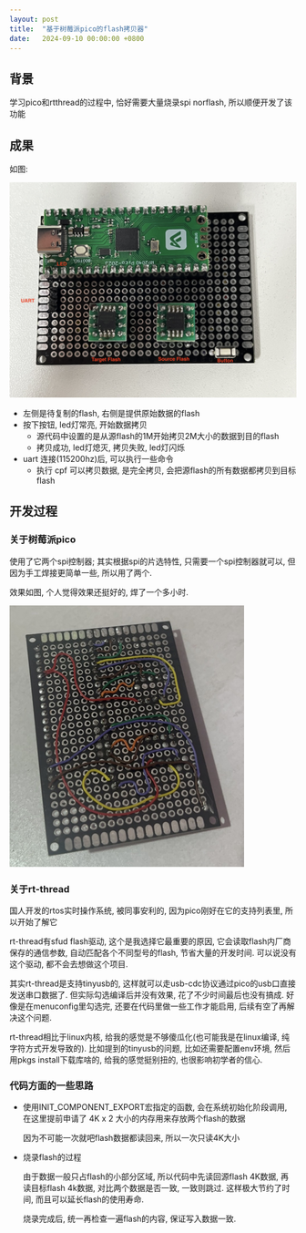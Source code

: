 ```yaml
---
layout: post
title:  "基于树莓派pico的flash拷贝器"
date:   2024-09-10 00:00:00 +0800
---
```


## 背景

学习pico和rtthread的过程中, 恰好需要大量烧录spi norflash, 所以顺便开发了该功能

## 成果

如图:

![IMG_8604-6208718](../../../media/2024-09-19-基于树莓派pico的flash拷贝器.assets/IMG_8604-6208718.jpeg)

* 左侧是待复制的flash, 右侧是提供原始数据的flash
* 按下按钮, led灯常亮, 开始数据拷贝
  * 源代码中设置的是从源flash的1M开始拷贝2M大小的数据到目的flash
  * 拷贝成功, led灯熄灭, 拷贝失败, led灯闪烁
* uart 连接(115200hz)后, 可以执行一些命令
  * 执行 cpf   可以拷贝数据, 是完全拷贝, 会把源flash的所有数据都拷贝到目标flash

## 开发过程

### 关于树莓派pico

使用了它两个spi控制器; 其实根据spi的片选特性, 只需要一个spi控制器就可以, 但因为手工焊接更简单一些, 所以用了两个.

效果如图, 个人觉得效果还挺好的, 焊了一个多小时.

<img src="../../../media/2024-09-19-基于树莓派pico的flash拷贝器.assets/IMG_8594.jpg" alt="IMG_8594" style="zoom:50%;" />

### 关于rt-thread

国人开发的rtos实时操作系统, 被同事安利的, 因为pico刚好在它的支持列表里, 所以开始了解它

rt-thread有sfud flash驱动, 这个是我选择它最重要的原因, 它会读取flash内厂商保存的通信参数, 自动匹配各个不同型号的flash, 节省大量的开发时间. 可以说没有这个驱动, 都不会去想做这个项目.

其实rt-thread是支持tinyusb的, 这样就可以走usb-cdc协议通过pico的usb口直接发送串口数据了. 但实际勾选编译后并没有效果, 花了不少时间最后也没有搞成. 好像是在menuconfig里勾选完, 还要在代码里做一些工作才能启用, 后续有空了再解决这个问题.

rt-thread相比于linux内核, 给我的感觉是不够傻瓜化(也可能我是在linux编译, 纯字符方式开发导致的). 比如提到的tinyusb的问题, 比如还需要配置env环境, 然后用pkgs install下载库啥的,  给我的感觉挺别扭的, 也很影响初学者的信心.

### 代码方面的一些思路

* 使用INIT_COMPONENT_EXPORT宏指定的函数, 会在系统初始化阶段调用, 在这里提前申请了 4K x 2 大小的内存用来存放两个flash的数据

  因为不可能一次就吧flash数据都读回来, 所以一次只读4K大小

* 烧录flash的过程

  由于数据一般只占flash的小部分区域, 所以代码中先读回源flash 4K数据, 再读目标flash 4k数据, 对比两个数据是否一致, 一致则跳过. 这样极大节约了时间, 而且可以延长flash的使用寿命.

  烧录完成后, 统一再检查一遍flash的内容, 保证写入数据一致.